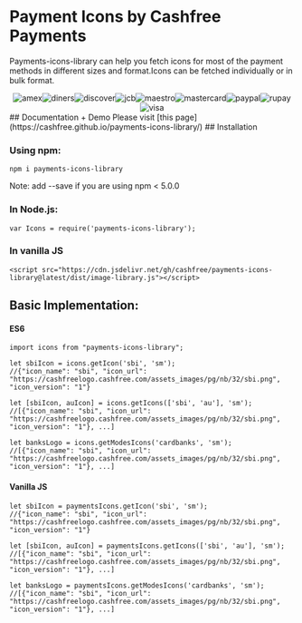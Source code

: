 # Payment Icons by Cashfree Payments
Payments-icons-library can help you fetch icons for most of the payment methods in different sizes and format.Icons can be fetched individually or in bulk format.
<div align="center" id="results" class=""><img data-bs-toggle="tooltip" data-bs-html="true" data-bs-placement="top" title="" class="m-1" src="https://cashfreelogo.cashfree.com/assets_images/pg/card/svg/amex.svg" alt="amex" data-bs-original-title="{<br>&nbsp;&nbsp;&nbsp;&nbsp;'icon_name':'amex',<br>&nbsp;&nbsp;&nbsp;&nbsp;'icon_version':'1',<br>&nbsp;&nbsp;&nbsp;&nbsp;'icon_url':'https://cashfreelogo.cashfree.com/assets_images/pg/card/svg/amex.svg'<br>}" aria-label="{<br>&nbsp;&nbsp;&nbsp;&nbsp;'icon_name':'amex',<br>&nbsp;&nbsp;&nbsp;&nbsp;'icon_version':'1',<br>&nbsp;&nbsp;&nbsp;&nbsp;'icon_url':'https://cashfreelogo.cashfree.com/assets_images/pg/card/svg/amex.svg'<br>}"><img data-bs-toggle="tooltip" data-bs-html="true" data-bs-placement="top" title="" class="m-1" src="https://cashfreelogo.cashfree.com/assets_images/pg/card/svg/diners.svg" alt="diners" data-bs-original-title="{<br>&nbsp;&nbsp;&nbsp;&nbsp;'icon_name':'diners',<br>&nbsp;&nbsp;&nbsp;&nbsp;'icon_version':'1',<br>&nbsp;&nbsp;&nbsp;&nbsp;'icon_url':'https://cashfreelogo.cashfree.com/assets_images/pg/card/svg/diners.svg'<br>}" aria-label="{<br>&nbsp;&nbsp;&nbsp;&nbsp;'icon_name':'diners',<br>&nbsp;&nbsp;&nbsp;&nbsp;'icon_version':'1',<br>&nbsp;&nbsp;&nbsp;&nbsp;'icon_url':'https://cashfreelogo.cashfree.com/assets_images/pg/card/svg/diners.svg'<br>}"><img data-bs-toggle="tooltip" data-bs-html="true" data-bs-placement="top" title="" class="m-1" src="https://cashfreelogo.cashfree.com/assets_images/pg/card/svg/discover.svg" alt="discover" data-bs-original-title="{<br>&nbsp;&nbsp;&nbsp;&nbsp;'icon_name':'discover',<br>&nbsp;&nbsp;&nbsp;&nbsp;'icon_version':'1',<br>&nbsp;&nbsp;&nbsp;&nbsp;'icon_url':'https://cashfreelogo.cashfree.com/assets_images/pg/card/svg/discover.svg'<br>}" aria-label="{<br>&nbsp;&nbsp;&nbsp;&nbsp;'icon_name':'discover',<br>&nbsp;&nbsp;&nbsp;&nbsp;'icon_version':'1',<br>&nbsp;&nbsp;&nbsp;&nbsp;'icon_url':'https://cashfreelogo.cashfree.com/assets_images/pg/card/svg/discover.svg'<br>}"><img data-bs-toggle="tooltip" data-bs-html="true" data-bs-placement="top" title="" class="m-1" src="https://cashfreelogo.cashfree.com/assets_images/pg/card/svg/jcb.svg" alt="jcb" data-bs-original-title="{<br>&nbsp;&nbsp;&nbsp;&nbsp;'icon_name':'jcb',<br>&nbsp;&nbsp;&nbsp;&nbsp;'icon_version':'1',<br>&nbsp;&nbsp;&nbsp;&nbsp;'icon_url':'https://cashfreelogo.cashfree.com/assets_images/pg/card/svg/jcb.svg'<br>}" aria-label="{<br>&nbsp;&nbsp;&nbsp;&nbsp;'icon_name':'jcb',<br>&nbsp;&nbsp;&nbsp;&nbsp;'icon_version':'1',<br>&nbsp;&nbsp;&nbsp;&nbsp;'icon_url':'https://cashfreelogo.cashfree.com/assets_images/pg/card/svg/jcb.svg'<br>}"><img data-bs-toggle="tooltip" data-bs-html="true" data-bs-placement="top" title="" class="m-1" src="https://cashfreelogo.cashfree.com/assets_images/pg/card/svg/maestro.svg" alt="maestro" data-bs-original-title="{<br>&nbsp;&nbsp;&nbsp;&nbsp;'icon_name':'maestro',<br>&nbsp;&nbsp;&nbsp;&nbsp;'icon_version':'1',<br>&nbsp;&nbsp;&nbsp;&nbsp;'icon_url':'https://cashfreelogo.cashfree.com/assets_images/pg/card/svg/maestro.svg'<br>}" aria-label="{<br>&nbsp;&nbsp;&nbsp;&nbsp;'icon_name':'maestro',<br>&nbsp;&nbsp;&nbsp;&nbsp;'icon_version':'1',<br>&nbsp;&nbsp;&nbsp;&nbsp;'icon_url':'https://cashfreelogo.cashfree.com/assets_images/pg/card/svg/maestro.svg'<br>}"><img data-bs-toggle="tooltip" data-bs-html="true" data-bs-placement="top" title="" class="m-1" src="https://cashfreelogo.cashfree.com/assets_images/pg/card/svg/mastercard.svg" alt="mastercard" data-bs-original-title="{<br>&nbsp;&nbsp;&nbsp;&nbsp;'icon_name':'mastercard',<br>&nbsp;&nbsp;&nbsp;&nbsp;'icon_version':'1',<br>&nbsp;&nbsp;&nbsp;&nbsp;'icon_url':'https://cashfreelogo.cashfree.com/assets_images/pg/card/svg/mastercard.svg'<br>}" aria-label="{<br>&nbsp;&nbsp;&nbsp;&nbsp;'icon_name':'mastercard',<br>&nbsp;&nbsp;&nbsp;&nbsp;'icon_version':'1',<br>&nbsp;&nbsp;&nbsp;&nbsp;'icon_url':'https://cashfreelogo.cashfree.com/assets_images/pg/card/svg/mastercard.svg'<br>}"><img data-bs-toggle="tooltip" data-bs-html="true" data-bs-placement="top" title="" class="m-1" src="https://cashfreelogo.cashfree.com/assets_images/pg/card/svg/paypal.svg" alt="paypal" data-bs-original-title="{<br>&nbsp;&nbsp;&nbsp;&nbsp;'icon_name':'paypal',<br>&nbsp;&nbsp;&nbsp;&nbsp;'icon_version':'1',<br>&nbsp;&nbsp;&nbsp;&nbsp;'icon_url':'https://cashfreelogo.cashfree.com/assets_images/pg/card/svg/paypal.svg'<br>}" aria-label="{<br>&nbsp;&nbsp;&nbsp;&nbsp;'icon_name':'paypal',<br>&nbsp;&nbsp;&nbsp;&nbsp;'icon_version':'1',<br>&nbsp;&nbsp;&nbsp;&nbsp;'icon_url':'https://cashfreelogo.cashfree.com/assets_images/pg/card/svg/paypal.svg'<br>}"><img data-bs-toggle="tooltip" data-bs-html="true" data-bs-placement="top" title="" class="m-1" src="https://cashfreelogo.cashfree.com/assets_images/pg/card/svg/rupay.svg" alt="rupay" data-bs-original-title="{<br>&nbsp;&nbsp;&nbsp;&nbsp;'icon_name':'rupay',<br>&nbsp;&nbsp;&nbsp;&nbsp;'icon_version':'1',<br>&nbsp;&nbsp;&nbsp;&nbsp;'icon_url':'https://cashfreelogo.cashfree.com/assets_images/pg/card/svg/rupay.svg'<br>}" aria-label="{<br>&nbsp;&nbsp;&nbsp;&nbsp;'icon_name':'rupay',<br>&nbsp;&nbsp;&nbsp;&nbsp;'icon_version':'1',<br>&nbsp;&nbsp;&nbsp;&nbsp;'icon_url':'https://cashfreelogo.cashfree.com/assets_images/pg/card/svg/rupay.svg'<br>}"><img data-bs-toggle="tooltip" data-bs-html="true" data-bs-placement="top" title="" class="m-1" src="https://cashfreelogo.cashfree.com/assets_images/pg/card/svg/visa.svg" alt="visa" data-bs-original-title="{<br>&nbsp;&nbsp;&nbsp;&nbsp;'icon_name':'visa',<br>&nbsp;&nbsp;&nbsp;&nbsp;'icon_version':'1',<br>&nbsp;&nbsp;&nbsp;&nbsp;'icon_url':'https://cashfreelogo.cashfree.com/assets_images/pg/card/svg/visa.svg'<br>}" aria-label="{<br>&nbsp;&nbsp;&nbsp;&nbsp;'icon_name':'visa',<br>&nbsp;&nbsp;&nbsp;&nbsp;'icon_version':'1',<br>&nbsp;&nbsp;&nbsp;&nbsp;'icon_url':'https://cashfreelogo.cashfree.com/assets_images/pg/card/svg/visa.svg'<br>}"></div>
## Documentation + Demo
Please visit [this page](https://cashfree.github.io/payments-icons-library/)
## Installation

### Using npm:

```
npm i payments-icons-library
```

Note: add --save if you are using npm < 5.0.0

### In Node.js:

```
var Icons = require('payments-icons-library');
```

### In vanilla JS
```
<script src="https://cdn.jsdelivr.net/gh/cashfree/payments-icons-library@latest/dist/image-library.js"></script>
```



 
## Basic Implementation:
#### ES6
```
import icons from "payments-icons-library";

let sbiIcon = icons.getIcon('sbi', 'sm');
//{"icon_name": "sbi", "icon_url": "https://cashfreelogo.cashfree.com/assets_images/pg/nb/32/sbi.png", "icon_version": "1"}

let [sbiIcon, auIcon] = icons.getIcons(['sbi', 'au'], 'sm');
//[{"icon_name": "sbi", "icon_url": "https://cashfreelogo.cashfree.com/assets_images/pg/nb/32/sbi.png", "icon_version": "1"}, ...]

let banksLogo = icons.getModesIcons('cardbanks', 'sm');
//[{"icon_name": "sbi", "icon_url": "https://cashfreelogo.cashfree.com/assets_images/pg/nb/32/sbi.png", "icon_version": "1"}, ...]

```
#### Vanilla JS
```
let sbiIcon = paymentsIcons.getIcon('sbi', 'sm');
//{"icon_name": "sbi", "icon_url": "https://cashfreelogo.cashfree.com/assets_images/pg/nb/32/sbi.png", "icon_version": "1"}

let [sbiIcon, auIcon] = paymentsIcons.getIcons(['sbi', 'au'], 'sm');
//[{"icon_name": "sbi", "icon_url": "https://cashfreelogo.cashfree.com/assets_images/pg/nb/32/sbi.png", "icon_version": "1"}, ...]

let banksLogo = paymentsIcons.getModesIcons('cardbanks', 'sm');
//[{"icon_name": "sbi", "icon_url": "https://cashfreelogo.cashfree.com/assets_images/pg/nb/32/sbi.png", "icon_version": "1"}, ...]

```